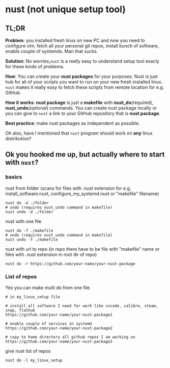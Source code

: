 # nust (not unique setup tool)

## TL;DR

**Problem**: you installed fresh linux on new PC and now you need to configure vim, fetch all your personal git repos, install bunch of software, enable couple of systemds. Man that sucks. 

**Solution**: No worries,`nust` is a really easy to understand setup tool exacly for these kinds of problems.

**How**: You can create your **nust packages** for your purposes. Nust is just hub for all of your scripts you want to run on your new fresh installed linux. `nust` makes it really easy to fetch these scripts from remote location for e.g. GitHub. 

**How it works**: **nust package** is just a **makefile** with **nust_do**(required), **nust_undo**(optional) commands. You can create nust package locally or you can give to `nust` a link to your GitHub repository that is **nust package**.

**Best practice**: make nust packages as independent as possible. 

Oh also, have I mentioned that `nust` program should work on **any** linux distribution? 

## Ok you hooked me up, but actually where to start with `nust`? 

### basics

nust from folder (scans for files with .nust extension for e.g. install_software.nust, configure_my_systemd.nust or "makefile" filename)
```
nust do -d ./folder
# undo (requires nust_undo command in makefile)
nust undo -d ./folder
```

nust with one file 
```
nust do -f ./makefile
# undo (requires nust_undo command in makefile)
nust undo -f ./makefile 
```

nust with url to repo (in repo there have to be file with "makefile" name or files with .nust extension in root dir of repo) 
```
nust do -r https://github.com/your-name/your-nust-package
```

### List of repos

Yes you can make multi do from one file.

```
# in my_linux_setup file

# install all software I need for work like vscode, calibre, steam, snap, flathub 
https://github.com/your-name/your-nust-package1

# enable couple of services in systemd
https://github.com/your-name/your-nust-package2

# copy to home directory all github repos I am working on
https://github.com/your-name/your-nust-package3
```

give nust list of repos
```
nust do -l my_linux_setup
```
